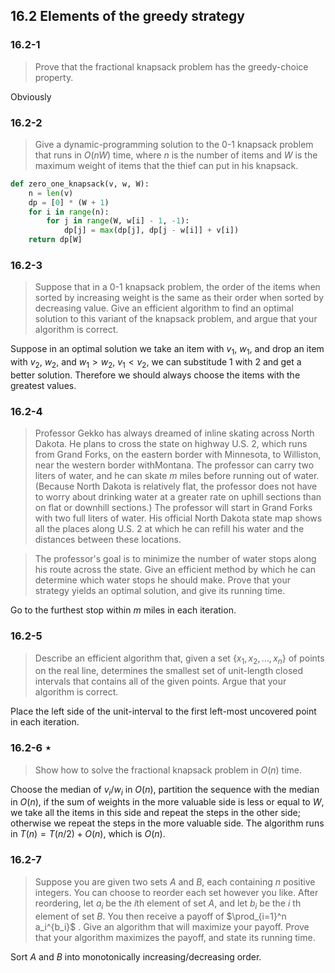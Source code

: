 ## 16.2 Elements of the greedy strategy

### 16.2-1

> Prove that the fractional knapsack problem has the greedy-choice property.

Obviously

### 16.2-2

> Give a dynamic-programming solution to the 0-1 knapsack problem that runs in $O(nW)$ time, where $n$ is the number of items and $W$ is the maximum weight of items that the thief can put in his knapsack.

```python
def zero_one_knapsack(v, w, W):
    n = len(v)
    dp = [0] * (W + 1)
    for i in range(n):
        for j in range(W, w[i] - 1, -1):
            dp[j] = max(dp[j], dp[j - w[i]] + v[i])
    return dp[W]
```

### 16.2-3

> Suppose that in a 0-1 knapsack problem, the order of the items when sorted by increasing weight is the same as their order when sorted by decreasing value. Give an efficient algorithm to find an optimal solution to this variant of the knapsack problem, and argue that your algorithm is correct.

Suppose in an optimal solution we take an item with $v_1$, $w_1$, and drop an item with $v_2$, $w_2$, and $w_1 > w_2$, $v_1 < v_2$, we can substitude $1$ with $2$ and get a better solution. Therefore we should always choose the items with the greatest values.

### 16.2-4

> Professor Gekko has always dreamed of inline skating across North Dakota. He plans to cross the state on highway U.S. 2, which runs from Grand Forks, on the eastern border with Minnesota, to Williston, near the western border withMontana. The professor can carry two liters of water, and he can skate $m$ miles before running out of water. (Because North Dakota is relatively flat, the professor does not have to worry about drinking water at a greater rate on uphill sections than on flat or downhill sections.) The professor will start in Grand Forks with two full liters of water. His official North Dakota state map shows all the places along U.S. 2 at which he can refill his water and the distances between these locations.

> The professor's goal is to minimize the number of water stops along his route across the state. Give an efficient method by which he can determine which water stops he should make. Prove that your strategy yields an optimal solution, and give its running time.

Go to the furthest stop within $m$ miles in each iteration.

### 16.2-5

> Describe an efficient algorithm that, given a set $\{ x_1, x_2, \dots, x_n \}$ of points on the real line, determines the smallest set of unit-length closed intervals that contains all of the given points. Argue that your algorithm is correct.

Place the left side of the unit-interval to the first left-most uncovered point in each iteration.

### 16.2-6 $\star$

> Show how to solve the fractional knapsack problem in $O(n)$ time.

Choose the median of $v_i / w_i$ in $O(n)$, partition the sequence with the median in $O(n)$, if the sum of weights in the more valuable side is less or equal to $W$, we take all the items in this side and repeat the steps in the other side; otherwise we repeat the steps in the more valuable side. The algorithm runs in $T(n) = T(n/2) + O(n)$, which is $O(n)$.

### 16.2-7

> Suppose you are given two sets $A$ and $B$, each containing $n$ positive integers. You can choose to reorder each set however you like. After reordering, let $a_i$ be the $i$th element of set $A$, and let $b_i$ be the $i$ th element of set $B$. You then receive a payoff of $\prod_{i=1}^n a_i^{b_i}$ . Give an algorithm that will maximize your payoff. Prove that your algorithm maximizes the payoff, and state its running time.

Sort $A$ and $B$ into monotonically increasing/decreasing order.

